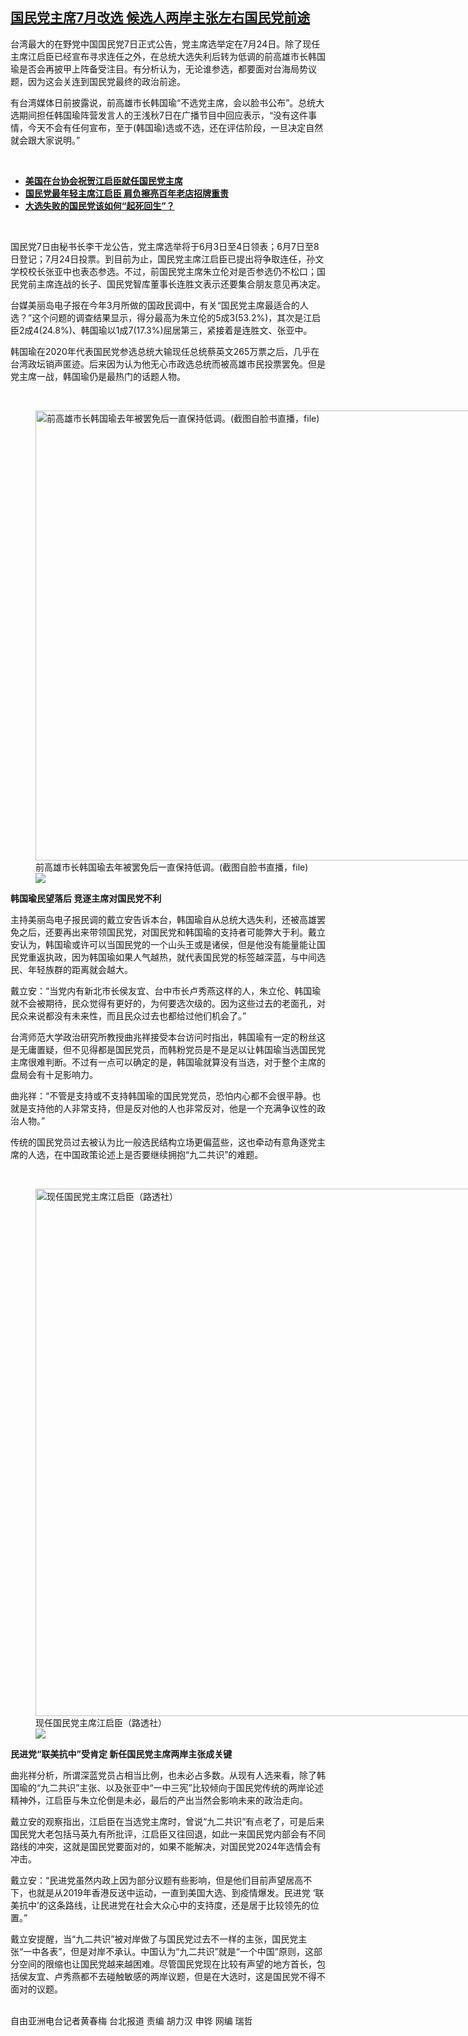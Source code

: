<!--1620401280000-->
[国民党主席7月改选    候选人两岸主张左右国民党前途](https://www.rfa.org/mandarin/yataibaodao/gangtai/hcm2-05072021105455.html)
------

<p>台湾最大的在野党中国国民党7日正式公告，党主席选举定在7月24日。除了现任主席江启臣已经宣布寻求连任之外，在总统大选失利后转为低调的前高雄市长韩国瑜是否会再披甲上阵备受注目。有分析认为，无论谁参选，都要面对台海局势议题，因为这会关连到国民党最终的政治前途。</p><p>有台湾媒体日前披露说，前高雄市长韩国瑜“不选党主席，会以脸书公布”。总统大选期间担任韩国瑜阵营发言人的王浅秋7日在广播节目中回应表示，“没有这件事情，今天不会有任何宣布，至于(韩国瑜)选或不选，还在评估阶段，一旦决定自然就会跟大家说明。”</p><p><br/></p><ul><li><strong><a href="mailto:https://www.rfa.org/mandarin/Xinwen/2-03092020092536.html">美国在台协会祝贺江启臣就任国民党主席</a></strong></li><li><strong><a href="mailto:https://www.rfa.org/mandarin/yataibaodao/gangtai/hcm1-03092020063933.html">国民党最年轻主席江启臣 肩负擦亮百年老店招牌重责</a></strong></li><li><a href="mailto:https://www.rfa.org/mandarin/yataibaodao/gangtai/lh-01132020114151.html"><strong>大选失败的国民党该如何“起死回生”？</strong></a></li></ul><p><br/></p><p>国民党7日由秘书长李干龙公告，党主席选举将于6月3日至4日领表；6月7日至8日登记；7月24日投票。到目前为止，国民党主席江启臣已提出将争取连任，孙文学校校长张亚中也表态参选。不过，前国民党主席朱立伦对是否参选仍不松口；国民党前主席连战的长子、国民党智库董事长连胜文表示还要集合朋友意见再决定。</p><p>台媒美丽岛电子报在今年3月所做的国政民调中，有关“国民党主席最适合的人选？”这个问题的调查结果显示，得分最高为朱立伦的5成3(53.2%)，其次是江启臣2成4(24.8%)、韩国瑜以1成7(17.3%)屈居第三，紧接着是连胜文、张亚中。</p><p>韩国瑜在2020年代表国民党参选总统大输现任总统蔡英文265万票之后，几乎在台湾政坛销声匿迹。后来因为认为他无心市政选总统而被高雄市民投票罢免。但是党主席一战，韩国瑜仍是最热门的话题人物。</p><p><br/></p><p><figure class="image-richtext image-inline captioned" style="width:1280px;"><img alt="前高雄市长韩国瑜去年被罢免后一直保持低调。(截图自脸书直播，file)" height="720" src="https://www.rfa.org/mandarin/yataibaodao/gangtai/hcm2-05072021105455.html/fb.jpg/@@images/3167b643-f073-4fcc-baf1-8b5d1c0cfc7d.jpeg" title="fb.jpg" width="1280"/><figcaption class="image-caption">前高雄市长韩国瑜去年被罢免后一直保持低调。(截图自脸书直播，file)</figcaption><small></small><div id="zoomattribute"><a data-caption="前高雄市长韩国瑜去年被罢免后一直保持低调。(截图自脸书直播，file)" data-fancybox="" href="https://www.rfa.org/mandarin/yataibaodao/gangtai/hcm2-05072021105455.html/fb.jpg" id="single_image" title="前高雄市长韩国瑜去年被罢免后一直保持低调。(截图自脸书直播，file)"><img src="/++plone++rfa-resources/img/icon-zoom.png"/></a></div></figure></p><p><strong>韩国瑜民望落后 竞逐主席对国民党不利</strong></p><p>主持美丽岛电子报民调的戴立安告诉本台，韩国瑜自从总统大选失利，还被高雄罢免之后，还要再出来带领国民党，对国民党和韩国瑜的支持者可能弊大于利。戴立安认为，韩国瑜或许可以当国民党的一个山头王或是诸侯，但是他没有能量能让国民党重返执政，因为韩国瑜如果人气越热，就代表国民党的标签越深蓝，与中间选民、年轻族群的距离就会越大。</p><p>戴立安：“当党内有新北市长侯友宜、台中市长卢秀燕这样的人，朱立伦、韩国瑜就不会被期待，民众觉得有更好的，为何要选次级的。因为这些过去的老面孔，对民众来说都没有未来性，而且民众过去也都给过他们机会了。”</p><p>台湾师范大学政治研究所教授曲兆祥接受本台访问时指出，韩国瑜有一定的粉丝这是无庸置疑，但不见得都是国民党员，而韩粉党员是不是足以让韩国瑜当选国民党主席很难判断。不过有一点可以确定的是，韩国瑜就算没有当选，对于整个主席的盘局会有十足影响力。</p><p>曲兆祥：“不管是支持或不支持韩国瑜的国民党党员，恐怕内心都不会很平静。也就是支持他的人非常支持，但是反对他的人也非常反对，他是一个充满争议性的政治人物。”</p><p>传统的国民党员过去被认为比一般选民结构立场更偏蓝些，这也牵动有意角逐党主席的人选，在中国政策论述上是否要继续拥抱“九二共识”的难题。</p><p><br/></p><p><figure class="image-richtext image-inline captioned" style="width:1500px;"><img alt="现任国民党主席江启臣（路透社）" height="844" src="https://www.rfa.org/mandarin/yataibaodao/gangtai/hcm2-05072021105455.html/2021-03-02t091841z_1226347536_rc2x2m9qisxu_rtrmadp_3_taiwan-politics.jpg/@@images/199fc164-17e5-4ed2-96fa-e3fc1b802b6a.jpeg" title="2021-03-02T091841Z_1226347536_RC2X2M9QISXU_RTRMADP_3_TAIWAN-POLITICS.jpg" width="1500"/><figcaption class="image-caption">现任国民党主席江启臣（路透社）</figcaption><small></small><div id="zoomattribute"><a data-caption="现任国民党主席江启臣（路透社）" data-fancybox="" href="https://www.rfa.org/mandarin/yataibaodao/gangtai/hcm2-05072021105455.html/2021-03-02t091841z_1226347536_rc2x2m9qisxu_rtrmadp_3_taiwan-politics.jpg" id="single_image" title="现任国民党主席江启臣（路透社）"><img src="/++plone++rfa-resources/img/icon-zoom.png"/></a></div></figure></p><p><strong>民进党“联美抗中”受肯定 新任国民党主席两岸主张成关键</strong></p><p>曲兆祥分析，所谓深蓝党员占相当比例，也未必占多数。从现有人选来看，除了韩国瑜的“九二共识”主张、以及张亚中“一中三宪”比较倾向于国民党传统的两岸论述精神外，江启臣与朱立伦倒是未必，最后的产出当然会影响未来的政治走向。</p><p>戴立安的观察指出，江启臣在当选党主席时，曾说“九二共识”有点老了，可是后来国民党大老包括马英九有所批评，江启臣又往回退，如此一来国民党内部会有不同路线的冲突，这就是国民党要面对的，如果不能解决，对国民党2024年选情会有冲击。</p><p>戴立安：“民进党虽然内政上因为部分议题有些影响，但是他们目前声望居高不下，也就是从2019年香港反送中运动，一直到美国大选、到疫情爆发。民进党 ‘联美抗中’的这条路线，让民进党在社会大众心中的支持度，还是居于比较领先的位置。”</p><p>戴立安提醒，当“九二共识”被对岸做了与国民党过去不一样的主张，国民党主张“一中各表”，但是对岸不承认。中国认为“九二共识”就是“一个中国”原则，这部分空间的限缩也让国民党越来越困难。尽管国民党现在比较有声望的地方首长，包括侯友宜、卢秀燕都不去碰触敏感的两岸议题，但是在大选时，这是国民党不得不面对的议题。</p><p><br/>自由亚洲电台记者黄春梅 台北报道 责编 胡力汉 申铧 网编 瑞哲</p>
